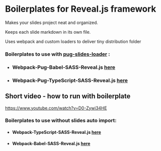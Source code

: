 # Boilerplates for Reveal.js framework

Makes your slides project neat and organized. 

Keeps each slide markdown in its own file. 

Uses webpack and custom loaders to deliver tiny distribution folder

### Boilerplates to use with [pug-slides-loader](https://www.npmjs.com/package/pug-slides-loader) :

- ### Webpack-Pug-Babel-SASS-Reveal.js [here](https://github.com/xmelsky/reveal.js-boilerplates/tree/reveal.js-pug-babel-sass)

- ### Webpack-Pug-TypeScript-SASS-Reveal.js [here](https://github.com/xmelsky/reveal.js-boilerplates/tree/reveal.js-pug-typescript-sass)

## Short video - how to run with boilerplate
https://www.youtube.com/watch?v=D0-Zywi34HE

### Boilerplates to use without slides auto import:

- #### Webpack-TypeScript-SASS-Reveal.js [here](https://github.com/xmelsky/reveal.js-boilerplates/tree/reveal.js-typescript-sass)

- #### Webpack-Babel-SASS-Reveal.js [here](https://github.com/xmelsky/reveal.js-boilerplates/tree/reveal.js-babel-sass)
